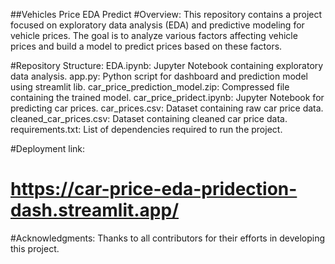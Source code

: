 ##Vehicles Price EDA Predict
#Overview:
This repository contains a project focused on exploratory data analysis (EDA) and predictive modeling for vehicle prices. 
The goal is to analyze various factors affecting vehicle prices and build a model to predict prices based on these factors.

#Repository Structure:
 EDA.ipynb: Jupyter Notebook containing exploratory data analysis.
 app.py: Python script for dashboard and prediction model using streamlit lib.
 car_price_prediction_model.zip: Compressed file containing the trained model.
 car_price_pridect.ipynb: Jupyter Notebook for predicting car prices.
 car_prices.csv: Dataset containing raw car price data.
 cleaned_car_prices.csv: Dataset containing cleaned car price data.
 requirements.txt: List of dependencies required to run the project.

#Deployment link:
# https://car-price-eda-pridection-dash.streamlit.app/

#Acknowledgments:
Thanks to all contributors for their efforts in developing this project.
